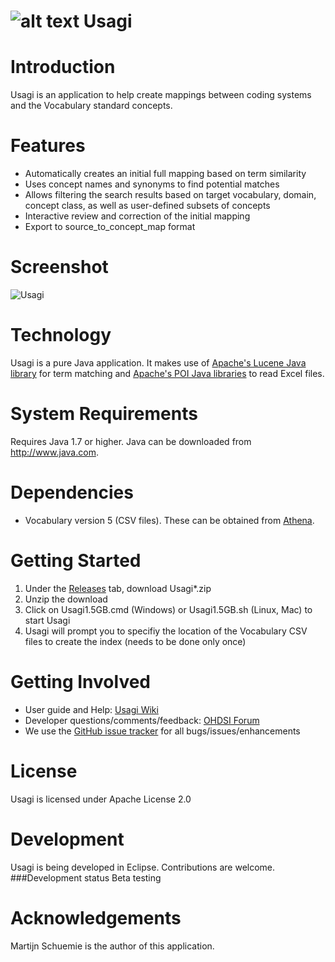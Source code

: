 ![alt text](https://github.com/OHDSI/Usagi/blob/master/src/org/ohdsi/usagi/ui/Usagi64.png) Usagi
===========

Introduction
========
Usagi is an application to help create mappings between coding systems and the Vocabulary standard concepts. 

Features
========
- Automatically creates an initial full mapping based on term similarity
- Uses concept names and synonyms to find potential matches
- Allows filtering the search results based on target vocabulary, domain, concept class, as well as user-defined subsets of concepts
- Interactive review and correction of the initial mapping
- Export to source_to_concept_map format

Screenshot
===========
<img src="https://github.com/OHDSI/Usagi/blob/master/man/Screenshot.png" alt="Usagi" title="Usagi" />

Technology
============
Usagi is a pure Java application. It makes use of [Apache's Lucene Java library](http://lucene.apache.org/) for term matching and [Apache's POI Java libraries](http://poi.apache.org/) to read Excel files.

System Requirements
============
Requires Java 1.7 or higher. Java can be downloaded from <a href="http://www.java.com" target="_blank">http://www.java.com</a>.

Dependencies
============
 * Vocabulary version 5 (CSV files). These can be obtained from [Athena](http://www.ohdsi.org/web/athena).

Getting Started
===============
1. Under the [Releases](https://github.com/OHDSI/Usagi/releases) tab, download Usagi*.zip
2. Unzip the download
3. Click on Usagi1.5GB.cmd (Windows) or Usagi1.5GB.sh (Linux, Mac) to start Usagi
4. Usagi will prompt you to specifiy the location of the Vocabulary CSV files to create the index (needs to be done only once)

Getting Involved
=============
* User guide and Help: <a href="http://www.ohdsi.org/web/wiki/doku.php?id=documentation:software:usagi">Usagi Wiki</a>
* Developer questions/comments/feedback: <a href="http://forums.ohdsi.org/c/developers">OHDSI Forum</a>
* We use the <a href="../../issues">GitHub issue tracker</a> for all bugs/issues/enhancements

License
=======
Usagi is licensed under Apache License 2.0

Development
===========
Usagi is being developed in Eclipse. Contributions are welcome.
###Development status
Beta testing

Acknowledgements
===========
Martijn Schuemie is the author of this application.
